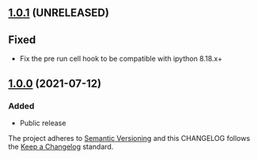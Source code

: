 ## [1.0.1](https://github.com/deshaw/jupyterlab-notify/compare/v1.0.1...v1.0.0) (UNRELEASED)

## Fixed

- Fix the pre run cell hook to be compatible with ipython 8.18.x+

## [1.0.0](https://github.com/deshaw/jupyterlab-notify/compare/v1.0.0...v1.0.0) (2021-07-12)

### Added

- Public release

The project adheres to [Semantic Versioning](https://semver.org/spec/v2.0.0.html) and
this CHANGELOG follows the [Keep a Changelog](https://keepachangelog.com/en/1.0.0/) standard.
